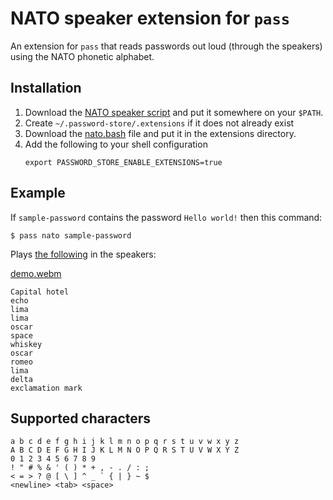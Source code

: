 # NATO speaker extension for `pass` 

An extension for `pass` that reads passwords out loud (through the speakers) using the NATO phonetic alphabet.

## Installation

1. Download the [NATO speaker script](https://github.com/aioobe/nato-speaker) and put it somewhere on your `$PATH`.
2. Create `~/.password-store/.extensions` if it does not already exist
3. Download the [nato.bash](https://raw.githubusercontent.com/aioobe/pass-nato/master/nato.bash) file and put it in the extensions directory.
4. Add the following to your shell configuration
    ```
    export PASSWORD_STORE_ENABLE_EXTENSIONS=true
    ```

## Example

If `sample-password` contains the password `Hello world!` then this command:

```
$ pass nato sample-password
```

Plays [the following](demo.ogg) in the speakers:

[demo.webm](https://github.com/user-attachments/assets/79a98100-16b9-455f-85b9-18f4a6d05ff8)

```
Capital hotel
echo
lima
lima
oscar
space
whiskey
oscar
romeo
lima
delta
exclamation mark
```

## Supported characters

```
a b c d e f g h i j k l m n o p q r s t u v w x y z
A B C D E F G H I J K L M N O P Q R S T U V W X Y Z
0 1 2 3 4 5 6 7 8 9
! " # % & ' ( ) * + , - . / : ;
< = > ? @ [ \ ] ^ _ ` { | } ~ $
<newline> <tab> <space>
```
